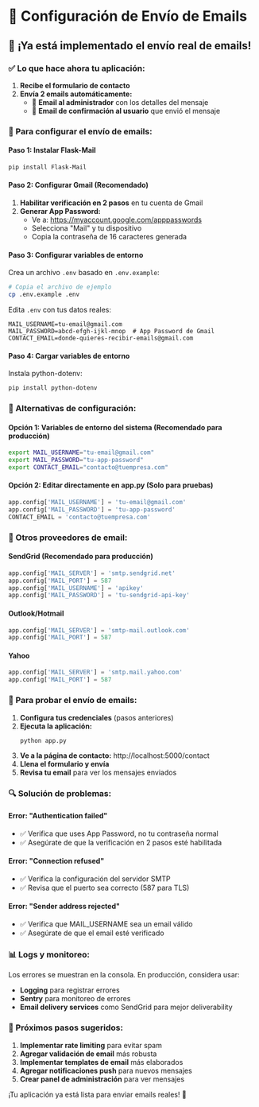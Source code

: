 # 📧 Configuración de Envío de Emails

## 🚀 ¡Ya está implementado el envío real de emails!

### ✅ Lo que hace ahora tu aplicación:

1. **Recibe el formulario de contacto**
2. **Envía 2 emails automáticamente:**
   - 📨 **Email al administrador** con los detalles del mensaje
   - 📨 **Email de confirmación al usuario** que envió el mensaje

### 🔧 Para configurar el envío de emails:

#### Paso 1: Instalar Flask-Mail
```bash
pip install Flask-Mail
```

#### Paso 2: Configurar Gmail (Recomendado)

1. **Habilitar verificación en 2 pasos** en tu cuenta de Gmail
2. **Generar App Password:**
   - Ve a: https://myaccount.google.com/apppasswords
   - Selecciona "Mail" y tu dispositivo
   - Copia la contraseña de 16 caracteres generada

#### Paso 3: Configurar variables de entorno

Crea un archivo `.env` basado en `.env.example`:

```bash
# Copia el archivo de ejemplo
cp .env.example .env
```

Edita `.env` con tus datos reales:
```env
MAIL_USERNAME=tu-email@gmail.com
MAIL_PASSWORD=abcd-efgh-ijkl-mnop  # App Password de Gmail
CONTACT_EMAIL=donde-quieres-recibir-emails@gmail.com
```

#### Paso 4: Cargar variables de entorno

Instala python-dotenv:
```bash
pip install python-dotenv
```

### 🔄 Alternativas de configuración:

#### Opción 1: Variables de entorno del sistema (Recomendado para producción)
```bash
export MAIL_USERNAME="tu-email@gmail.com"
export MAIL_PASSWORD="tu-app-password"
export CONTACT_EMAIL="contacto@tuempresa.com"
```

#### Opción 2: Editar directamente en app.py (Solo para pruebas)
```python
app.config['MAIL_USERNAME'] = 'tu-email@gmail.com'
app.config['MAIL_PASSWORD'] = 'tu-app-password'
CONTACT_EMAIL = 'contacto@tuempresa.com'
```

### 📧 Otros proveedores de email:

#### SendGrid (Recomendado para producción)
```python
app.config['MAIL_SERVER'] = 'smtp.sendgrid.net'
app.config['MAIL_PORT'] = 587
app.config['MAIL_USERNAME'] = 'apikey'
app.config['MAIL_PASSWORD'] = 'tu-sendgrid-api-key'
```

#### Outlook/Hotmail
```python
app.config['MAIL_SERVER'] = 'smtp-mail.outlook.com'
app.config['MAIL_PORT'] = 587
```

#### Yahoo
```python
app.config['MAIL_SERVER'] = 'smtp.mail.yahoo.com'
app.config['MAIL_PORT'] = 587
```

### 🧪 Para probar el envío de emails:

1. **Configura tus credenciales** (pasos anteriores)
2. **Ejecuta la aplicación:**
   ```bash
   python app.py
   ```
3. **Ve a la página de contacto:** http://localhost:5000/contact
4. **Llena el formulario y envía**
5. **Revisa tu email** para ver los mensajes enviados

### 🔍 Solución de problemas:

#### Error: "Authentication failed"
- ✅ Verifica que uses App Password, no tu contraseña normal
- ✅ Asegúrate de que la verificación en 2 pasos esté habilitada

#### Error: "Connection refused"
- ✅ Verifica la configuración del servidor SMTP
- ✅ Revisa que el puerto sea correcto (587 para TLS)

#### Error: "Sender address rejected"
- ✅ Verifica que MAIL_USERNAME sea un email válido
- ✅ Asegúrate de que el email esté verificado

### 📊 Logs y monitoreo:

Los errores se muestran en la consola. En producción, considera usar:
- **Logging** para registrar errores
- **Sentry** para monitoreo de errores
- **Email delivery services** como SendGrid para mejor deliverability

### 🎯 Próximos pasos sugeridos:

1. **Implementar rate limiting** para evitar spam
2. **Agregar validación de email** más robusta
3. **Implementar templates de email** más elaborados
4. **Agregar notificaciones push** para nuevos mensajes
5. **Crear panel de administración** para ver mensajes

¡Tu aplicación ya está lista para enviar emails reales! 🚀